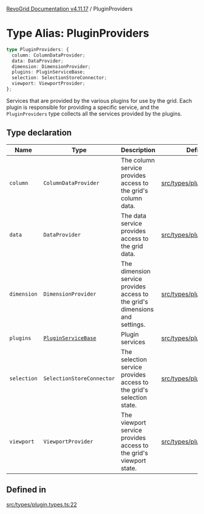 [RevoGrid Documentation v4.11.17](README.md) / PluginProviders

# Type Alias: PluginProviders

```ts
type PluginProviders: {
  column: ColumnDataProvider;
  data: DataProvider;
  dimension: DimensionProvider;
  plugins: PluginServiceBase;
  selection: SelectionStoreConnector;
  viewport: ViewportProvider;
};
```

Services that are provided by the various plugins for use by the grid. Each plugin
is responsible for providing a specific service, and the `PluginProviders` type collects all the services provided
by the plugins.

## Type declaration

| Name | Type | Description | Defined in |
| ------ | ------ | ------ | ------ |
| `column` | `ColumnDataProvider` | The column service provides access to the grid's column data. | [src/types/plugin.types.ts:38](https://github.com/revolist/revogrid/blob/0844b37dbe4827c0b3ffa78b88f276b83e0fed00/src/types/plugin.types.ts#L38) |
| `data` | `DataProvider` | The data service provides access to the grid data. | [src/types/plugin.types.ts:26](https://github.com/revolist/revogrid/blob/0844b37dbe4827c0b3ffa78b88f276b83e0fed00/src/types/plugin.types.ts#L26) |
| `dimension` | `DimensionProvider` | The dimension service provides access to the grid's dimensions and settings. | [src/types/plugin.types.ts:30](https://github.com/revolist/revogrid/blob/0844b37dbe4827c0b3ffa78b88f276b83e0fed00/src/types/plugin.types.ts#L30) |
| `plugins` | [`PluginServiceBase`](Interface.PluginServiceBase.md) | Plugin services | [src/types/plugin.types.ts:48](https://github.com/revolist/revogrid/blob/0844b37dbe4827c0b3ffa78b88f276b83e0fed00/src/types/plugin.types.ts#L48) |
| `selection` | `SelectionStoreConnector` | The selection service provides access to the grid's selection state. | [src/types/plugin.types.ts:34](https://github.com/revolist/revogrid/blob/0844b37dbe4827c0b3ffa78b88f276b83e0fed00/src/types/plugin.types.ts#L34) |
| `viewport` | `ViewportProvider` | The viewport service provides access to the grid's viewport state. | [src/types/plugin.types.ts:42](https://github.com/revolist/revogrid/blob/0844b37dbe4827c0b3ffa78b88f276b83e0fed00/src/types/plugin.types.ts#L42) |

## Defined in

[src/types/plugin.types.ts:22](https://github.com/revolist/revogrid/blob/0844b37dbe4827c0b3ffa78b88f276b83e0fed00/src/types/plugin.types.ts#L22)
